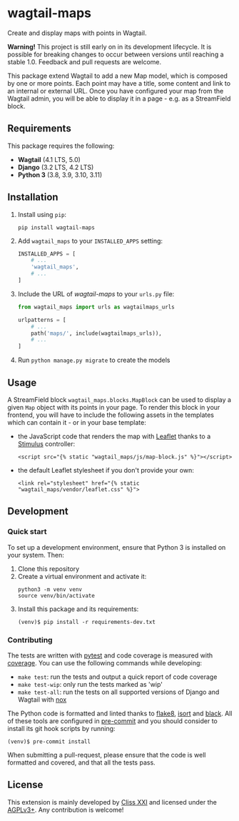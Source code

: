 # wagtail-maps

Create and display maps with points in Wagtail.

**Warning!** This project is still early on in its development lifecycle. It is
possible for breaking changes to occur between versions until reaching a stable
1.0. Feedback and pull requests are welcome.

This package extend Wagtail to add a new Map model, which is composed by one or
more points. Each point may have a title, some content and link to an internal
or external URL. Once you have configured your map from the Wagtail admin, you
will be able to display it in a page - e.g. as a StreamField block.

## Requirements

This package requires the following:
- **Wagtail** (4.1 LTS, 5.0)
- **Django** (3.2 LTS, 4.2 LTS)
- **Python 3** (3.8, 3.9, 3.10, 3.11)

## Installation

1. Install using ``pip``:
   ```shell
   pip install wagtail-maps
   ```
2. Add ``wagtail_maps`` to your ``INSTALLED_APPS`` setting:
   ```python
   INSTALLED_APPS = [
       # ...
       'wagtail_maps',
       # ...
   ]
   ```
3. Include the URL of *wagtail-maps* to your ``urls.py`` file:
   ```python
   from wagtail_maps import urls as wagtailmaps_urls

   urlpatterns = [
       # ...
       path('maps/', include(wagtailmaps_urls)),
       # ...
   ]
   ```
4. Run ``python manage.py migrate`` to create the models

## Usage

A StreamField block `wagtail_maps.blocks.MapBlock` can be used to display a
given `Map` object with its points in your page. To render this block in your
frontend, you will have to include the following assets in the templates which
can contain it - or in your base template:

* the JavaScript code that renders the map with [Leaflet] thanks to a
  [Stimulus] controller:
  ```django
  <script src="{% static "wagtail_maps/js/map-block.js" %}"></script>
  ```
* the default Leaflet stylesheet if you don't provide your own:
  ```django
  <link rel="stylesheet" href="{% static "wagtail_maps/vendor/leaflet.css" %}">
  ```

[Leaflet]: https://leafletjs.com/
[Stimulus]: https://stimulus.hotwired.dev/

## Development
### Quick start

To set up a development environment, ensure that Python 3 is installed on your
system. Then:

1. Clone this repository
2. Create a virtual environment and activate it:
   ```shell
   python3 -m venv venv
   source venv/bin/activate
   ```
3. Install this package and its requirements:
   ```shell
   (venv)$ pip install -r requirements-dev.txt
   ```

### Contributing

The tests are written with [pytest] and code coverage is measured with [coverage].
You can use the following commands while developing:
- ``make test``: run the tests and output a quick report of code coverage
- ``make test-wip``: only run the tests marked as 'wip'
- ``make test-all``: run the tests on all supported versions of Django and
  Wagtail with [nox]

The Python code is formatted and linted thanks to [flake8], [isort] and [black].
All of these tools are configured in [pre-commit] and you should consider to
install its git hook scripts by running:
```shell
(venv)$ pre-commit install
```

When submitting a pull-request, please ensure that the code is well formatted
and covered, and that all the tests pass.

[pytest]: https://docs.pytest.org/
[coverage]: https://coverage.readthedocs.io/
[nox]: https://nox.thea.codes/
[flake8]: https://flake8.pycqa.org/
[isort]: https://pycqa.github.io/isort/
[black]: https://black.readthedocs.io/
[pre-commit]: https://pre-commit.com/

## License

This extension is mainly developed by [Cliss XXI](https://www.cliss21.com) and
licensed under the [AGPLv3+](LICENSE). Any contribution is welcome!
